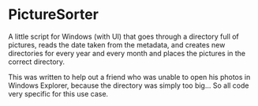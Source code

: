 # PictureSorter

A little script for Windows (with UI) that goes through a directory full of pictures, reads the date taken from the metadata, and creates new directories for every year and every month and places the pictures in the correct directory.

This was written to help out a friend who was unable to open his photos in Windows Explorer, because the directory was simply too big... So all code very specific for this use case.
